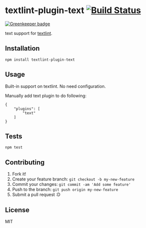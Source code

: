 # textlint-plugin-text [![Build Status](https://travis-ci.org/textlint/textlint-plugin-text.svg?branch=master)](https://travis-ci.org/textlint/textlint-plugin-text)

[![Greenkeeper badge](https://badges.greenkeeper.io/textlint/textlint-plugin-text.svg)](https://greenkeeper.io/)

text support for [textlint](https://github.com/textlint/textlint "textlint").

## Installation

    npm install textlint-plugin-text

## Usage

Built-in support on textlint.
No need configuration.

Manually add text plugin to do following:

```
{
    "plugins": [
        "text"
    ]
}
```

## Tests

    npm test

## Contributing

1. Fork it!
2. Create your feature branch: `git checkout -b my-new-feature`
3. Commit your changes: `git commit -am 'Add some feature'`
4. Push to the branch: `git push origin my-new-feature`
5. Submit a pull request :D

## License

MIT
